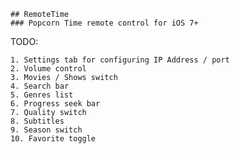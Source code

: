     ## RemoteTime
    ### Popcorn Time remote control for iOS 7+

TODO:

    1. Settings tab for configuring IP Address / port
    2. Volume control
    3. Movies / Shows switch
    4. Search bar
    5. Genres list
    6. Progress seek bar
    7. Quality switch
    8. Subtitles
    9. Season switch
    10. Favorite toggle
    
